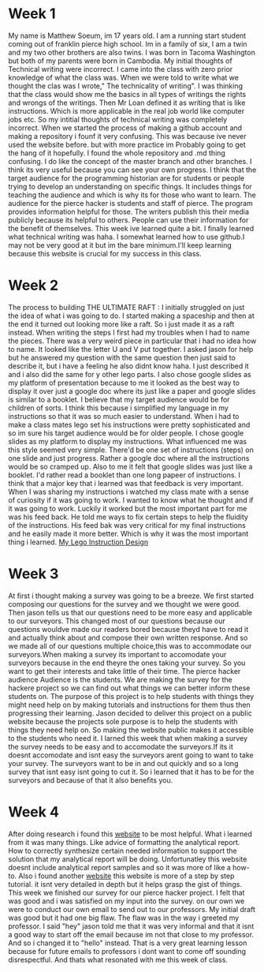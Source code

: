 # Week 1
My name is Matthew Soeum, im 17 years old. I am a running start student coming out of franklin pierce high school. Im in a family of six, I am a twin and my two other brothers are also twins. I was born in Tacoma Washington but both of my parents were born in Cambodia.
My initial thoughts of Technical writing were incorrect. I came into the class with zero prior knowledge of what the class was. When we were told to write what we thought the clas was I wrote," The technicality of writing". I was thinking that the class would show me the basics in all types of writings the rights and wrongs of the writings. Then Mr Loan defined it as writing that is like instructions. Which is more applicable in the real job world like computer jobs etc. So my intitial thoughts of technical writing was completely incorrect.
When we started the process of making a github account and making a repository i founf it very confusing. This was because ive never used the website before. but with more practice im Probably going to get the hang of it hopefully. I found the whole repository and .md thing confusing. I do like the concept of the master branch and other branches. I think its very useful because you can see your own progress.
I think that the target audience for the programming historian are for students or people trying to develop an understanding on specific things. It includes things for teaching the audience and which is why its for those who want to learn. The audience for the pierce hacker is students and staff of pierce. The program provides information helpful for those. The writers publish this their media publicly because its helpful to others. People can use their information for the benefit of themselves. 
This week ive learned quite a bit. I finally learned what technical writing was haha. I somewhat learned how to use github.I may not be very good at it but im the bare minimum.I'll keep learning because this website is crucial for my success in this class.


# Week 2
The process to building THE ULTIMATE RAFT : I initially struggled on just the idea of what i was going to do. I started making a spaceship and then at the end it turned out looking more like a raft. So i just made it as a raft instead. When writing the steps I first had my troubles when I had to name the pieces. There was a very weird piece in particular that i had no idea how to name. It looked like the letter U and V put together. I asked jason for help but he answered my question with the same question then just said to describe it, but i have a feeling he also didnt know haha. I just described it and i also did the same for y other lego parts. I also chose google slides as my platform of presentation because to me it looked as the best way to display it over just a google doc where its just like a paper and google slides is similar to a booklet.
I believe that my target audience would be for children of sorts. I think this because i simplified my language in my instructions so that it was so much easier to understand. When i had to make a class mates lego set his instructions were pretty sophisticated and so im sure his target audience would be for older people.
I chose google slides as my platform to display my instructions. What influenced me was this style seemed very simple. There'd be one set of instructions (steps) on one slide and just progress. Rather a google doc where all the instructions would be so cramped up. Also to me it felt that google slides was just like a booklet. I'd rather read a booklet than one long papeer of instructions.
I think that a major key that i learned was that feedback is very important. When I was sharing my instructions i watched my class mate with a sense of curiosity if it was going to work. I wanted to know what he thought and if it was going to work. Luckily it worked but the most important part for me was his feed back. He told me ways to fix certain steps to help the fluidity of the instructions. His feed bak was very critical for my final instructions and he easily made it more better. Which is why it was the most important thing i learned.
 [My Lego Instruction Design](https://docs.google.com/presentation/d/11VEJQFhLEwrzDc-B-_1YVolafslyk7m79OdTO1VKZWg/edit?usp=sharing)


# Week 3
At first i thought making a survey was going to be a breeze. We first started composing our questions for the survey and we thought we were good. Then jason tells us that our questions need to be more easy and applicable to our surveyors. This changed most of our questions because our questions wouldve made our readers bored because theyd have to read it and actually think about and compose their own written response. And so we made all of our questions multiple choice,this was to accommodate our surveyors.When making a survey its important to accomodate your surveyors because in the end theyre the ones taking your survey. So you want to get their interests and take little of their time.
The pierce hacker audience Audience is the students. We are making the survey for the hackere project so we can find out what things we can better inform these students on. The purpose of this project is to help students with things they might need help on by making tutorials and instructions for them thus then progressing their learning. Jason decided to deliver this project on a public website because the projects sole purpose is to help the students with things they need help on. So making the website public makes it accessible to the students who need it.
I larned this week that when making a survey the survey needs to be easy and to accomodate the surveyors.If its it doesnt accomodate and isnt easy the surveyors arent going to want to take your survey. The surveyors want to be in and out quickly and so a long survey that isnt easy isnt going to cut it. So i learned that it has to be for the surveyors and because of that it also benefits you.

# Week 4
 After doing research i found this [website](https://penandthepad.com/write-analytical-report-5142708.html) to be most helpful. What i learned from it was many things. Like advice of formatting the analytical report. How to correctly synthesize certain needed information to support the solution that my analytical report will be doing. Unfortunatley this website doesnt include analytical report samples and so it was more of like a how-to. Also i found another [website](https://education.onehowto.com/article/how-do-you-write-an-analytical-report-5586.html) this website is more of a step by step tutorial. it isnt very detailed in depth but it helps grasp the gist of things.
 This week we finished our survey for our pierce hacker project. I felt that was good and i was satisfied on my input into the survey. on our own we were to conduct our own email to send out to our professors. My initial draft was good but it had one big flaw. The flaw was in the way i greeted my professor. I said "hey" jason told me that it was very informal and that it isnt a good way to start off the email because im not that close to my professor. And so i changed it to "hello" instead. That is a very great learning lesson because for future emails to professors i dont want to come off sounding disrespectful. And thats what resonated with me this week of class.
